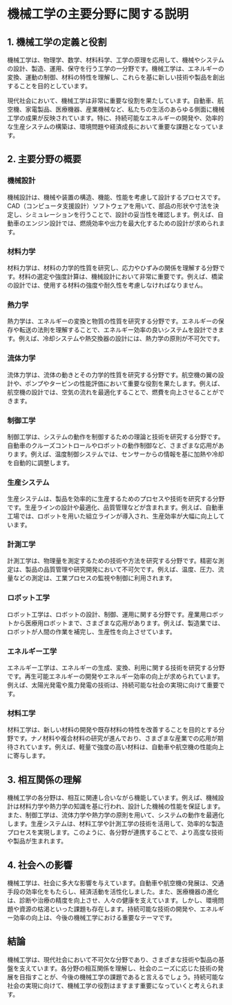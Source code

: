 # 機械工学の主要分野に関する説明

## 1. 機械工学の定義と役割

機械工学は、物理学、数学、材料科学、工学の原理を応用して、機械やシステムの設計、製造、運用、保守を行う工学の一分野です。機械工学は、エネルギーの変換、運動の制御、材料の特性を理解し、これらを基に新しい技術や製品を創出することを目的としています。

現代社会において、機械工学は非常に重要な役割を果たしています。自動車、航空機、家電製品、医療機器、産業機械など、私たちの生活のあらゆる側面に機械工学の成果が反映されています。特に、持続可能なエネルギーの開発や、効率的な生産システムの構築は、環境問題や経済成長において重要な課題となっています。

## 2. 主要分野の概要

### 機械設計
機械設計は、機械や装置の構造、機能、性能を考慮して設計するプロセスです。CAD（コンピュータ支援設計）ソフトウェアを用いて、部品の形状や寸法を決定し、シミュレーションを行うことで、設計の妥当性を確認します。例えば、自動車のエンジン設計では、燃焼効率や出力を最大化するための設計が求められます。

### 材料力学
材料力学は、材料の力学的性質を研究し、応力やひずみの関係を理解する分野です。材料の選定や強度計算は、機械設計において非常に重要です。例えば、橋梁の設計では、使用する材料の強度や耐久性を考慮しなければなりません。

### 熱力学
熱力学は、エネルギーの変換と物質の性質を研究する分野です。エネルギーの保存や転送の法則を理解することで、エネルギー効率の良いシステムを設計できます。例えば、冷却システムや熱交換器の設計には、熱力学の原則が不可欠です。

### 流体力学
流体力学は、流体の動きとその力学的性質を研究する分野です。航空機の翼の設計や、ポンプやタービンの性能評価において重要な役割を果たします。例えば、航空機の設計では、空気の流れを最適化することで、燃費を向上させることができます。

### 制御工学
制御工学は、システムの動作を制御するための理論と技術を研究する分野です。自動車のクルーズコントロールやロボットの動作制御など、さまざまな応用があります。例えば、温度制御システムでは、センサーからの情報を基に加熱や冷却を自動的に調整します。

### 生産システム
生産システムは、製品を効率的に生産するためのプロセスや技術を研究する分野です。生産ラインの設計や最適化、品質管理などが含まれます。例えば、自動車工場では、ロボットを用いた組立ラインが導入され、生産効率が大幅に向上しています。

### 計測工学
計測工学は、物理量を測定するための技術や方法を研究する分野です。精密な測定は、製品の品質管理や研究開発において不可欠です。例えば、温度、圧力、流量などの測定は、工業プロセスの監視や制御に利用されます。

### ロボット工学
ロボット工学は、ロボットの設計、制御、運用に関する分野です。産業用ロボットから医療用ロボットまで、さまざまな応用があります。例えば、製造業では、ロボットが人間の作業を補完し、生産性を向上させています。

### エネルギー工学
エネルギー工学は、エネルギーの生成、変換、利用に関する技術を研究する分野です。再生可能エネルギーの開発やエネルギー効率の向上が求められています。例えば、太陽光発電や風力発電の技術は、持続可能な社会の実現に向けて重要です。

### 材料工学
材料工学は、新しい材料の開発や既存材料の特性を改善することを目的とする分野です。ナノ材料や複合材料の研究が進んでおり、さまざまな産業での応用が期待されています。例えば、軽量で強度の高い材料は、自動車や航空機の性能向上に寄与します。

## 3. 相互関係の理解

機械工学の各分野は、相互に関連し合いながら機能しています。例えば、機械設計は材料力学や熱力学の知識を基に行われ、設計した機械の性能を保証します。また、制御工学は、流体力学や熱力学の原則を用いて、システムの動作を最適化します。生産システムは、材料工学や計測工学の技術を活用して、効率的な製造プロセスを実現します。このように、各分野が連携することで、より高度な技術や製品が生まれます。

## 4. 社会への影響

機械工学は、社会に多大な影響を与えています。自動車や航空機の発展は、交通手段の効率化をもたらし、経済活動を活性化しました。また、医療機器の進化は、診断や治療の精度を向上させ、人々の健康を支えています。しかし、環境問題や資源の枯渇といった課題も存在します。持続可能な技術の開発や、エネルギー効率の向上は、今後の機械工学における重要なテーマです。

## 結論

機械工学は、現代社会において不可欠な分野であり、さまざまな技術や製品の基盤を支えています。各分野の相互関係を理解し、社会のニーズに応じた技術の発展を目指すことが、今後の機械工学の課題であると言えるでしょう。持続可能な社会の実現に向けて、機械工学の役割はますます重要になっていくと考えられます。